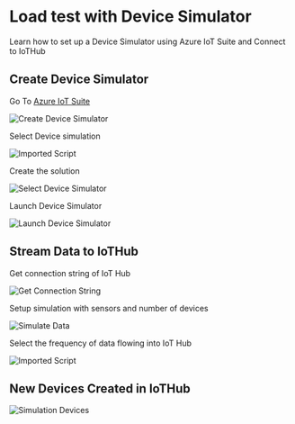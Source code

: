 # Load test with Device Simulator

Learn how to set up a Device Simulator using Azure IoT Suite and Connect to IoTHub

## Create Device Simulator

Go To [Azure IoT Suite](https://www.azureiotsolutions.com/Accelerators)


![Create Device Simulator](images/01_create_new_solution.png)

Select Device simulation

![Imported Script](images/02_select_device_simulation.png "Select Device Simulator")

Create the solution

![Select Device Simulator](images/03_create_device_simulator.png )

Launch Device Simulator

![Launch Device Simulator](images/04_launch_simulator.png)

## Stream Data to IoTHub

Get connection string of IoT Hub

![Get Connection String](images/06_get_connection_string.png)

Setup simulation with sensors and number of devices

![Simulate Data](images/07_simulate_data.png)

Select the frequency of data flowing into IoT Hub 

![Imported Script](images/08_start_simulation.png "Start Simulation")

## New Devices Created in IoTHub

![Simulation Devices](images/09_simulated_devices.png)
